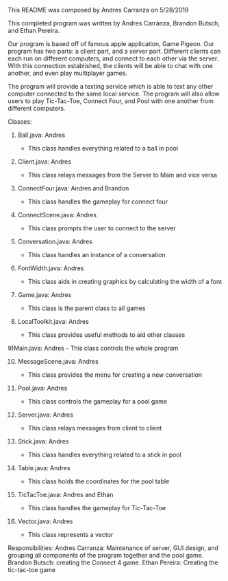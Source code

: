 This README was composed by Andres Carranza on 5/28/2019

This completed program was written by Andres Carranza, Brandon Butsch, and Ethan Pereira.

Our program is based off of famous apple application, Game Pigeon. Our program has two parts: a client part, and a server part. Different clients can each run on different computers, and connect to each other via the server. With this connection established, the clients will be able to chat with one another, and even play multiplayer games.

The program will provide a texting service which is able to text any other computer connected to the same local service. The program will also allow users to play Tic-Tac-Toe, Connect Four, and Pool with one another from different computers. 

Classes:
        
1) Ball.java: Andres 
	- This class handles everything related to a ball in pool

2) Client.java: Andres
	- This class relays messages from the Server to Main and vice versa

3) ConnectFour.java: Andres and Brandon
	- This class handles the gameplay for connect four

4) ConnectScene.java: Andres
	- This class prompts the user to connect to the server

5) Conversation.java: Andres
	- This class handles an instance of a conversation

6) FontWidth.java: Andres
	- This class aids in creating graphics by calculating the width of a font

7) Game.java: Andres
	- This class is the parent class to all games

8) LocalToolkit.java: Andres
	- This class provides useful methods to aid other classes

9)Main.java: Andres
	- This class controls the whole program

10) MessageScene.java: Andres
	- This class provides the menu for creating a new conversation 

11) Pool.java: Andres
	- This class controls the gameplay for a pool game

12) Server.java: Andres
	- This class relays messages from client to client

13) Stick.java: Andres
	- This class handles everything related to a stick in pool

14) Table.java: Andres
	- This class holds the coordinates for the pool table

15) TicTacToe.java: Andres and Ethan
	- This class handles the gameplay for Tic-Tac-Toe

16) Vector.java: Andres
	- This class represents a vector

Responsibilities:
Andres Carranza: Maintenance of server, GUI design, and grouping all components of the program together and the pool game.
Brandon Butsch: creating the Connect 4 game.
Ethan Pereira: Creating the tic-tac-toe game 



